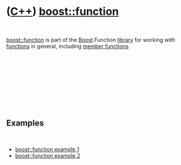 



 

 

 

 

 

([C++](Cpp.htm)) [boost::function](CppBoostFunction.htm)
========================================================

 

[boost::function](CppFunction.htm) is part of the
[Boost](CppBoost.htm).Function [library](CppLibrary.htm) for working
with [functions](CppFunction.htm) in general, including [member
functions](CppMemberFunction.htm).

 

 

 

 

 

Examples
--------

 

-   [boost::function example 1](CppBoostFunctionExample1.htm)
-   [boost::function example 2](CppBoostFunctionExample1.htm)

 

 

 

 

 





 



